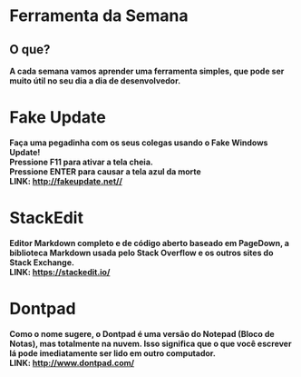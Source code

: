 # Ferramenta da Semana

## O que?
<strong> A cada semana vamos aprender uma ferramenta simples, que pode ser muito útil no seu dia a dia de desenvolvedor.</strong>

# Fake Update
<strong>
	Faça uma pegadinha com os seus colegas usando o Fake Windows Update!<br>
	Pressione F11 para ativar a tela cheia. <br>
	Pressione ENTER para causar a tela azul da morte<br>
	LINK:  <a href="http://fakeupdate.net//" target="_blank">http://fakeupdate.net//</a>
<br>
</strong>

# StackEdit
<strong>
	Editor Markdown completo e de código aberto baseado em PageDown, a biblioteca Markdown usada pelo Stack Overflow e os outros sites do Stack Exchange.<br>
	LINK:  <a href="https://stackedit.io/" target="_blank">https://stackedit.io/</a>
<br>
</strong>

# Dontpad
<strong>
	Como o nome sugere, o Dontpad é uma versão do Notepad (Bloco de Notas), mas totalmente na nuvem. Isso significa que o que você escrever lá pode imediatamente ser lido em outro computador.<br>
	LINK:  <a href="http://www.dontpad.com/" target="_blank">http://www.dontpad.com/</a>
<br>
</strong>
